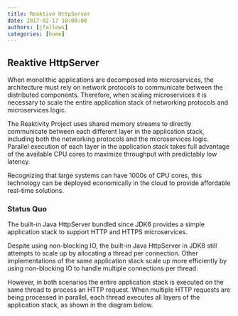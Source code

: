 ```yaml
---
title: Reaktive HttpServer
date: 2017-02-17 10:00:00
authors: [jfallows]
categories: [home]
---
```


## Reaktive HttpServer

When monolithic applications are decomposed into microservices, the architecture must rely on network protocols to communicate between the distributed components. Therefore, when scaling microservices it is necessary to scale the entire application stack of networking protocols and microservices logic.

The Reaktivity Project uses shared memory streams to directly communicate between each different layer in the application stack, including both the networking protocols and the microservices logic. Parallel execution of each layer in the application stack takes full advantage of the available CPU cores to maximize throughput with predictably low latency.

Recognizing that large systems can have 1000s of CPU cores, this technology can be deployed economically in the cloud to provide affordable real-time solutions.

[//]: # (more)

### Status Quo

The built-in Java HttpServer bundled since JDK6 provides a simple application stack to support HTTP and HTTPS microservices.

Despite using non-blocking IO, the built-in Java HttpServer in JDK8 still attempts to scale up by allocating a thread per connection. Other implementations of the same application stack scale up more efficiently by using non-blocking IO to handle multiple connections per thread.

However, in both scenarios the entire application stack is executed on the same thread to process an HTTP request. When multiple HTTP requests are being processed in parallel, each thread executes all layers of the application stack, as shown in the diagram below.
